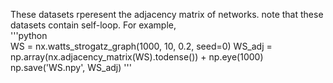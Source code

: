 These datasets rperesent the adjacency matrix of networks. note that these datasets contain self-loop.   For example,  
'''python  
WS = nx.watts_strogatz_graph(1000, 10, 0.2, seed=0)
WS_adj = np.array(nx.adjacency_matrix(WS).todense()) + np.eye(1000)
np.save('WS.npy', WS_adj)
'''

